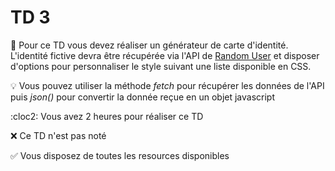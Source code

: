 # TD 3

:loudspeaker: Pour ce TD vous devez réaliser un générateur de carte d'identité. L'identité fictive devra être récupérée via l'API de [Random User](https://randomuser.me) et disposer d'options pour personnaliser le style suivant une liste disponible en CSS.

:bulb: Vous pouvez utiliser la méthode *fetch* pour récupérer les données de l'API puis *json()* pour convertir la donnée reçue en un objet javascript


:cloc2: Vous avez 2 heures pour réaliser ce TD

:x: Ce TD n'est pas noté

:white_check_mark: Vous disposez de toutes les resources disponibles